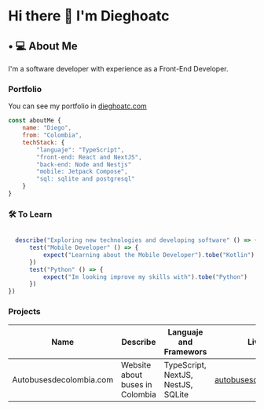 # Hi there 👀  I'm Dieghoatc

## • 💻 About Me 

I'm a software developer with experience as a Front-End Developer. 

### Portfolio

You can see my portfolio in [dieghoatc.com](httpswww.dieghoatc.com)

```js
const aboutMe {
    name: "Diego",
    from: "Colombia",
    techStack: {
        "languaje": "TypeScript",
        "front-end: React and NextJS",
        "back-end: Node and Nestjs"
        "mobile: Jetpack Compose",
        "sql: sqlite and postgresql"
    }
}
```
### 🛠 To Learn

```js

  describe("Exploring new technologies and developing software" () => {
      test("Mobile Developer" () => {
          expect("Learning about the Mobile Developer").tobe("Kotlin")
      })
      test("Python" () => {
          expect("Im looking improve my skills with").tobe("Python")
      })
})
```
### Projects

| Name | Describe | Languaje and Framewors | Live |
|----------|----------| ---------- | ---------- |
| Autobusesdecolombia.com | Website about buses in Colombia | TypeScript, NextJS, NestJS, SQLite | [autobusesdecolombia](https://autobusesdecolombia.com) |
